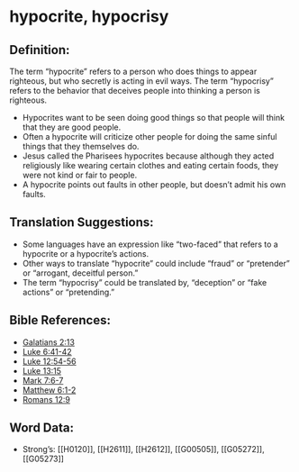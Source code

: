# hypocrite, hypocrisy

## Definition:

The term “hypocrite” refers to a person who does things to appear righteous, but who secretly is acting in evil ways. The term “hypocrisy” refers to the behavior that deceives people into thinking a person is righteous.

* Hypocrites want to be seen doing good things so that people will think that they are good people.
* Often a hypocrite will criticize other people for doing the same sinful things that they themselves do.
* Jesus called the Pharisees hypocrites because although they acted religiously like wearing certain clothes and eating certain foods, they were not kind or fair to people.
* A hypocrite points out faults in other people, but doesn’t admit his own faults.

## Translation Suggestions:

* Some languages have an expression like “two-faced” that refers to a hypocrite or a hypocrite’s actions.
* Other ways to translate “hypocrite” could include “fraud” or “pretender” or “arrogant, deceitful person.”
* The term “hypocrisy” could be translated by, “deception” or “fake actions” or “pretending.”

## Bible References:

* [Galatians 2:13](rc://en/tn/help/gal/02/13)
* [Luke 6:41-42](rc://en/tn/help/luk/06/41)
* [Luke 12:54-56](rc://en/tn/help/luk/12/54)
* [Luke 13:15](rc://en/tn/help/luk/13/15)
* [Mark 7:6-7](rc://en/tn/help/mrk/07/06)
* [Matthew 6:1-2](rc://en/tn/help/mat/06/01)
* [Romans 12:9](rc://en/tn/help/rom/12/09)

## Word Data:

* Strong’s: [[H0120]], [[H2611]], [[H2612]], [[G00505]], [[G05272]], [[G05273]]
